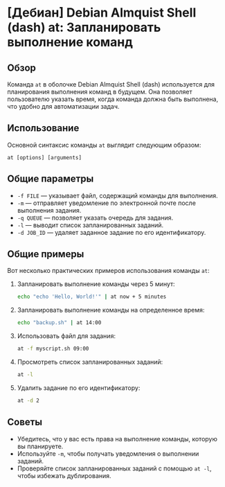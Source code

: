 # [Дебиан] Debian Almquist Shell (dash) at: Запланировать выполнение команд

## Обзор
Команда `at` в оболочке Debian Almquist Shell (dash) используется для планирования выполнения команд в будущем. Она позволяет пользователю указать время, когда команда должна быть выполнена, что удобно для автоматизации задач.

## Использование
Основной синтаксис команды `at` выглядит следующим образом:

```
at [options] [arguments]
```

## Общие параметры
- `-f FILE` — указывает файл, содержащий команды для выполнения.
- `-m` — отправляет уведомление по электронной почте после выполнения задания.
- `-q QUEUE` — позволяет указать очередь для задания.
- `-l` — выводит список запланированных заданий.
- `-d JOB_ID` — удаляет заданное задание по его идентификатору.

## Общие примеры
Вот несколько практических примеров использования команды `at`:

1. Запланировать выполнение команды через 5 минут:
   ```bash
   echo "echo 'Hello, World!'" | at now + 5 minutes
   ```

2. Запланировать выполнение команды на определенное время:
   ```bash
   echo "backup.sh" | at 14:00
   ```

3. Использовать файл для задания:
   ```bash
   at -f myscript.sh 09:00
   ```

4. Просмотреть список запланированных заданий:
   ```bash
   at -l
   ```

5. Удалить задание по его идентификатору:
   ```bash
   at -d 2
   ```

## Советы
- Убедитесь, что у вас есть права на выполнение команды, которую вы планируете.
- Используйте `-m`, чтобы получать уведомления о выполнении заданий.
- Проверяйте список запланированных заданий с помощью `at -l`, чтобы избежать дублирования.